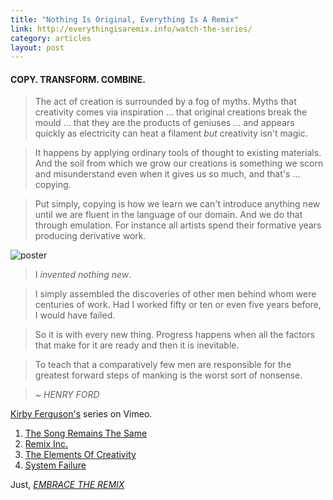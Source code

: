 ```yaml
---
title: "Nothing Is Original, Everything Is A Remix"
link: http://everythingisaremix.info/watch-the-series/
category: articles
layout: post
---
```


#### COPY. TRANSFORM. COMBINE.

> The act of creation is surrounded by a fog of myths. Myths that creativity
> comes via inspiration ... that original creations break the mould ... that
> they are the products of geniuses ... and appears quickly as electricity can
> heat a filament _but_ creativity isn't magic.

> It happens by applying ordinary tools of thought to existing materials. And
> the soil from which we grow our creations is something we scorn and
> misunderstand even when it gives us so much, and that's ... copying.

> Put simply, copying is how we learn we can't introduce anything new until we
> are fluent in the language of our domain. And we do that through emulation.
> For instance all artists spend their formative years producing derivative
> work.

![poster][poster]

> I _invented nothing new_.

> I simply assembled the discoveries of other men behind whom were centuries
> of work. Had I worked fifty or ten or even five years before, I would have
> failed.

> So it is with every new thing. Progress happens when all the factors that
> make for it are ready and then it is inevitable.

> To teach that a comparatively few men are responsible for the greatest
> forward steps of manking is the worst sort of nonsense.

> _~ HENRY FORD_

[Kirby Ferguson's][5] series on Vimeo.

1. [The Song Remains The Same][1]
2. [Remix Inc.][2]
3. [The Elements Of Creativity][3]
4. [System Failure][4]

Just, _[EMBRACE THE REMIX][6]_

[1]: http://vimeo.com/14912890
[2]: http://vimeo.com/19447662
[3]: http://vimeo.com/25380454
[4]: http://vimeo.com/36881035
[5]: http://vimeo.com/kirbyferguson/videos
[6]: http://www.youtube.com/watch?v=zd-dqUuvLk4
[poster]: http://static.kingori.co/content/article/2013/05/good-vs-bad-theft.jpeg

